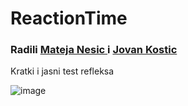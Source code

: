 # ReactionTime


### Radili <a href = "https://github.com/MatejaNesic34">Mateja Nesic </a>i <a href = "https://github.com/Jovan-K">Jovan Kostic</a>


Kratki i jasni test refleksa

![image](https://user-images.githubusercontent.com/118189227/204631959-a7111af6-3488-4aff-888f-3b1affd6f599.png)



